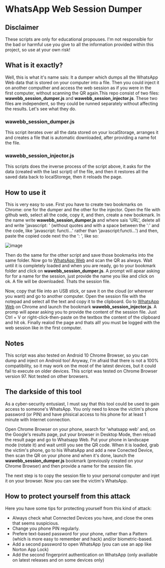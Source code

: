 # WhatsApp Web Session Dumper

## Disclaimer ##

These scripts are only for educational propouses. I'm not responsible for the bad or harmful use you give to all the information provided within this project, so use at your own risk!

## What is it exactly? ##

Well, this is what it's name sais: It a dumper which dumps all the WhatsApp Web data that is stored on your computer into a file. Then you could inject it on another computher and access the web session as if you were in the first computer, without scanning the QR again.This repo consist of two files: **wawebb_session_dumper.js** and **wawebb_session_injector.js**. These two files are independent, so they could be runned separately without affecting the results. Let's see what they do.

### wawebb_session_dumper.js ###

This script iterates over all the data stored on your localStorage, arranges it and creates a file that is automatic downloaded, after providing a name fot the file.

### wawebb_session_injector.js ###

This scripts does the inverse process of the script above, it asks for the data (created with the last script) of the file, and then it restores all the saved data back to localStorege, then it reloads the page.

## How to use it ##

This is very easy to use. First you have to create two bookmarks on Chrome: one for the dumper and the other for the injector. Open the file with github web, select all the code, copy it, and then, create a new bookmark. In the name write **wawebb_session_dumper.js** and where sais 'URL', delete all and write 'javascript: ' (without quotes and with a space between the ':' and the code, like 'javascript: functi...' rather than 'javascript:functi...') and then, paste the copied code next tho the ': ', like so:

![image](https://user-images.githubusercontent.com/72309928/162575874-fd35c6de-8661-4f79-842e-e650f8ab4b2d.png)

Then do the same for the other script and save those bookmarks into the same folder. Now go to [WhatsApp Web](https://web.whatsapp.com/ "WhatsApp Web") and scan the QR as always. Wait until it is completely loaded and when you are ready, go to your bookmark folder and click on **wawebb_session_dumper.js**. A prompt will apear asking for for a name for the session, just provide the name you like and click on ok. A file will be downloaded. Thats the session file.

Now, copy that file into an USB stick, or save it on the cloud (or wherever you want) and go to another computer. Open the session file with the notepad and select all the text and copy it to the clipboard. Go to [WhatsApp Web](https://web.whatsapp.com/ "WhatsApp Web") on Chrome and launch the bookmark **wawebb_session_injector.js**. A promp will apear asking you to provide the content of the session file. Just Ctrl + V or right-click-then-paste on the textbox the content of the clipboard and hit ok. Finally realod the page and thats all! you must be logged with the web session like in the first computer.

## Notes ##

This script was also tested on Android 10 Chrome Browser, so you can dump and inject on Android too! Anyway, I'm afraid that there is not a 100% compatibility, so it may work on the most of the latest devices, but it could fail to execute on older devices. This script was tested on Chrome Browser version 97. Not tested on other browsers.

## The darkside of this tool ##

As a cyber-security entusiast, I must say that this tool could be used to gain access to someone's WhatsApp. You only need to know the victim's phone password (or PIN) and have phisical access to his phone for at least 1 minute with Internet connection. 

Open Chrome Browser on your phone, search for 'whatsapp web' and, on the Google's results page, put your browser in Desktop Mode, then reload the result page and go to Whatsapp Web. Put your phone in landscape mode (rotate it) and wait untill you see the QR code. When it is loaded, grab the victim's phone, go to his WhatsApp and add a new Conected Device, then scan the QR on your phone and when it's done, launch the **wawebb_session_dumper.js** bookmark (previously created on your Chrome Browser) and then provide a name for the session file.

The next step is to copy the session file to your personal computer and injet it on your browser. Now you can see the victim's WhatsApp.

## How to protect yourself from this attack ##

Here you have some tips for protecting yourself from this kind of attack:

- Always check what Connected Devices you have, and close the ones that seems suspicious.
- Change you phone PIN regularly.
- Prefere text-based password for your phone, rather than a Pattern (which is more easy to remember and hack) and/or biometric-based.
- Add a second password to open WhatsApp (you can use an app like Norton App Lock)
- Add the second fingerprint authentication on WhatsApp (only availiable on latest releases and on some devices only)
